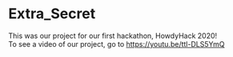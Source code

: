 # Extra_Secret
This was our project for our first hackathon, HowdyHack 2020!  
To see a video of our project, go to https://youtu.be/ttl-DLS5YmQ
